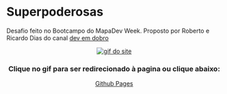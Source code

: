 # Superpoderosas
<p> 
  Desafio feito no Bootcampo do MapaDev Week. Proposto por Roberto e Ricardo Dias do canal <a href="https://www.youtube.com/c/DevemDobro">dev em dobro</a>
</p>
<div align="center">
  <a href="https://ph-bicalho.github.io/superpoderosas/" target="_blank"><img src="https://user-images.githubusercontent.com/93494879/170759845-64c594ab-d39c-414e-8eab-4e7e8c1b8456.gif" alt="gif do site"></a>
<h3> Clique no gif para ser redirecionado à pagina ou clique abaixo:</h3>
   <a href="https://ph-bicalho.github.io/superpoderosas/" target="_blank">Github Pages</a>
</div>
